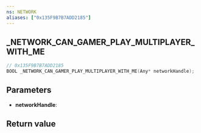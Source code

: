 ```yaml
---
ns: NETWORK
aliases: ["0x135F9B7B7ADD2185"]
---
```

## _NETWORK_CAN_GAMER_PLAY_MULTIPLAYER_WITH_ME

```c
// 0x135F9B7B7ADD2185
BOOL _NETWORK_CAN_GAMER_PLAY_MULTIPLAYER_WITH_ME(Any* networkHandle);
```


## Parameters
* **networkHandle**: 

## Return value
